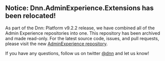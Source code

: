 ## Notice: Dnn.AdminExperience.Extensions has been relocated!

As part of the Dnn: Platform v9.2.2 release, we have combined all of the Admin Experience repositories into one. This repository has been archived and made read-only. For the latest source code, issues, and pull requests, please visit the new [AdminExperience repository](https://github.com/dnnsoftware/Dnn.AdminExperience).

If you have any questions, follow us on twitter [@dnn](https://twitter.com/dnn) and let us know!
